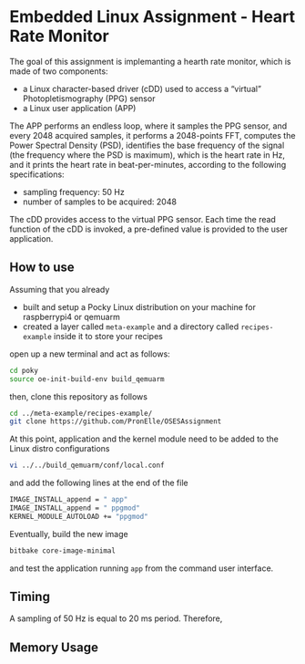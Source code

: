# Embedded Linux Assignment - Heart Rate Monitor

The goal of this assignment is implemanting a hearth rate monitor, which is made of two components:

- a Linux character-based driver (cDD) used to access a “virtual” Photopletismography (PPG) sensor
- a Linux user application (APP)

The APP performs an endless loop, where it samples the PPG sensor, and every 2048 acquired samples, it performs a 2048-points FFT,  computes the Power Spectral Density (PSD), identifies the base frequency of the signal (the frequency where the PSD is maximum), which is the heart rate in Hz, and it prints the heart rate in beat-per-minutes, according to the following specifications: 

- sampling frequency: 50 Hz
- number of samples to be acquired: 2048

The cDD provides access to the virtual PPG sensor. Each time the read function of the cDD is invoked, a pre-defined value is provided to the user application.

## How to use

Assuming that you already 

-  built and setup a Pocky Linux distribution on your machine for raspberrypi4 or qemuarm
-  created a layer called ```meta-example``` and  a directory called ```recipes-example``` inside it to store your recipes

open up a new terminal and act as follows:

```bash
cd poky
source oe-init-build-env build_qemuarm
```

then, clone this repository as follows

```bash
cd ../meta-example/recipes-example/
git clone https://github.com/PronElle/OSESAssignment
```

At this point, application and the kernel module need to be added to the Linux distro configurations

```bash
vi ../../build_qemuarm/conf/local.conf
```

and add the following lines at the end of the file

```bash
IMAGE_INSTALL_append = " app"
IMAGE_INSTALL_append = " ppgmod"
KERNEL_MODULE_AUTOLOAD += "ppgmod"
```

Eventually, build the new image

```bash
bitbake core-image-minimal
```

and test the application running ```app``` from the command user interface.

## Timing

A sampling of 50 Hz is equal to 20 ms period. Therefore, 

## Memory Usage

